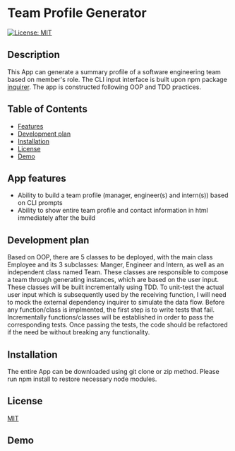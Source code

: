 <h1>Team Profile Generator</h1>

[![License: MIT](https://img.shields.io/badge/License-MIT-yellow.svg)](https://opensource.org/licenses/MIT)

<h2>Description</h2>

This App can generate a summary profile of a software engineering team based on member's role. The CLI input interface is built upon npm package [inquirer](https://www.npmjs.com/package/inquirer). The app is constructed following OOP and TDD practices.

<h2>Table of Contents</h2>
<ul> 
  <li><a href="#requirement">Features</a></li>
  <li><a href="#plan">Development plan</a></li>
  <li><a href="#install">Installation</a></li>
  <li><a href="#license">License</a></li>
  <li><a href="#demo">Demo</a></li>
</ul>
<h2 id="requirement">App features</h2>

- Ability to build a team profile (manager, engineer(s) and intern(s)) based on CLI prompts
- Ability to show entire team profile and contact information in html immediately after the build

<h2 id="plan">Development plan</h2>
Based on OOP, there are 5 classes to be deployed, with the main class Employee and its 3 subclasses: Manger, Engineer and Intern, as well as an independent class named Team. These classes are responsible to compose a team through generating instances, which are based on the user input. These classes will be built incrementally using TDD. To unit-test the actual user input which is subsequently used by the receiving function, I will need to mock the external dependency inquirer to simulate the data flow. Before any function/class is implmented, the first step is to write tests that fail. Incrementally functions/classes will be established in order to pass the corresponding tests. Once passing the tests, the code should be refactored if the need be without breaking any functionality.

<h2 id="install">Installation</h2>
The entire App can be downloaded using git clone or zip method. Please run npm install to restore necessary node modules.

<h2 id="license">License</h2>

[MIT](https://opensource.org/licenses/MIT)

<h2 id="demo">Demo</h2>
